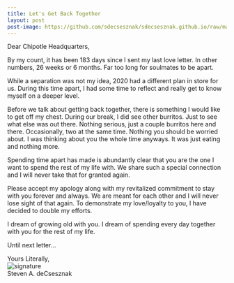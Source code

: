 ```yaml
---
title: Let's Get Back Together
layout: post
post-image: https://github.com/sdecsesznak/sdecsesznak.github.io/raw/master/assets/images/get_back_together.png
---
```


Dear Chipotle Headquarters, 

By my count, it has been 183 days since I sent my last love letter. In other numbers, 26 weeks or 6 months.  Far too long for soulmates to be apart.    

While a separation was not my idea, 2020 had a different plan in store for us.  During this time apart, I had some time to reflect and really get to know myself on a deeper level.

Before we talk about getting back together, there is something I would like to get off my chest.  During our break, I did see other burritos.  Just to see what else was out there.  Nothing serious, just a couple burritos here and there.  Occasionally, two at the same time.  Nothing you should be worried about.  I was thinking about you the whole time anyways. It was just eating and nothing more.  

Spending time apart has made is abundantly clear that you are the one I want to spend the rest of my life with.  We share such a special connection and I will never take that for granted again. 

Please accept my apology along with my revitalized commitment to stay with you forever and always.  We are meant for each other and I will never lose sight of that again. To demonstrate my love/loyalty to you, I have decided to double my efforts.

I dream of growing old with you.  I dream of spending every day together with you for the rest of my life. 

Until next letter...

Yours Literally,<br>
![signature](https://fontmeme.com/permalink/200925/c101f6549bbb85c94b3d8b47e8b8e244.png)<br>
Steven A. deCsesznak